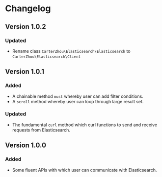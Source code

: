 # Changelog

## Version 1.0.2
### Updated
- Rename class ```CarterZhou\Elasticsearch\Elasticsearch``` to ```CarterZhou\Elasticsearch\Client```

## Version 1.0.1
### Added
- A chainable method ```must``` whereby user can add filter conditions.
- A ````scroll```` method whereby user can loop through large result set.
### Updated
- The fundamental ```curl``` method which curl functions to send and receive requests from Elasticsearch.

## Version 1.0.0
### Added
- Some fluent APIs with which user can communicate with Elasticsearch.